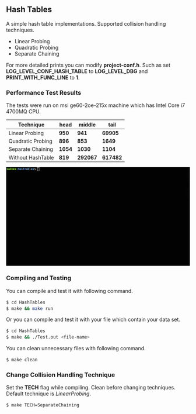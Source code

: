 ## Hash Tables

A simple hash table implementations. Supported collision handling techniques.

 - Linear Probing
 - Quadratic Probing
 - Separate Chaining

For more detailed prints you can modify **project-conf.h**. Such as set **LOG_LEVEL_CONF_HASH_TABLE** to **LOG_LEVEL_DBG** and **PRINT_WITH_FUNC_LINE** to **1**.

### Performance Test Results
The tests were run on msi ge60-2oe-215x machine which has Intel Core i7 4700MQ CPU.

| Technique | head | middle | tail | 
| - | - | - | - | 
| Linear Probing | **950** | **941** | **69905** |
| Quadratic Probing | **896** | **853** | **1649** |
| Separate Chaining | **1054**  | **1030**  | **1104** | 
| Without HashTable | **819** | **292067** | **617482** | 

<img align="center" src="performance.gif">

### Compiling and Testing
 You can compile and test it with following command.
```sh
$ cd HashTables
$ make && make run
```
 Or you can compile and test it with your file which contain your data set.
```sh
$ cd HashTables
$ make && ./Test.out <file-name>
```
 You can clean unnecessary files with following command.
```sh
$ make clean
```
### Change Collision Handling Technique
Set the **TECH** flag while compiling. Clean before changing techniques. Default technique is *LinearProbing*.
```sh
$ make TECH=SeparateChaining
```
